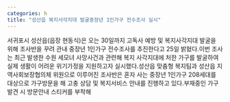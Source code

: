 ```yaml
---
categories: h
title: "성산읍 복지사각지대 발굴중장년 1인가구 전수조사 실시"
---
```

서귀포시 성산읍(읍장 현동식)은 오는 30일까지 고독사 예방 및 복지사각지대 발굴을 위해 조사반을 꾸려 관내 중장년 1인가구 전수조사를 추진한다고 25일 밝혔다.이번 조사는 최근 발생한 수원 세모녀 사망사건과 관련해 복지 사각지대에 처한 가구를 발굴하여 실제 생활이 어려운 위기가정을 지원하고자 실시했다.성산읍 맞춤형 복지팀과 성산읍 지역사회보장협의체 위원으로 이루어진 조사반은 혼자 사는 중장년 1인가구 208세대를 대상으로 가구방문을 해 고충 상담 및 복지서비스 안내를 진행하고 있다.부재중인 가구 발견 시 방문안내 스티커를 부착해